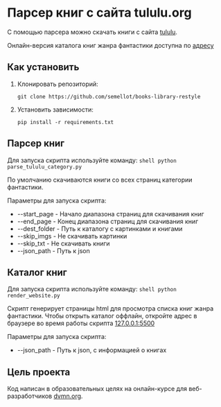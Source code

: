# Парсер книг с сайта tululu.org

С помощью парсера можно скачать книги с сайта [tululu](https://tululu.org/).

Онлайн-версия каталога книг жанра фантастики доступна по [адресу](https://semellot.github.io/books-library-restyle/pages/index1.html)

## Как установить
1. Клонировать репозиторий:

    ```shell
    git clone https://github.com/semellot/books-library-restyle
    ```

2. Установить зависимости:

    ```shell
    pip install -r requirements.txt
    ```

## Парсер книг
Для запуска скрипта используйте команду:
    ```shell
    python parse_tululu_category.py
    ```

По умолчанию скачиваются книги со всех страниц категории фантастики.

Параметры для запуска скрипта:
- --start_page - Начало диапазона страниц для скачивания книг
- --end_page - Конец диапазона страниц для скачивания книг
- --dest_folder - Путь к каталогу с картинками и книгами
- --skip_imgs - Не скачивать картинки
- --skip_txt - Не скачивать книги
- --json_path - Путь к json

## Каталог книг
Для запуска скрипта используйте команду:
    ```shell
    python render_website.py
    ```

Скрипт генерирует страницы html для просмотра списка книг жанра фантастики.
Чтобы открыть каталог оффлайн, откройте адрес в браузере во время работы скрипта [127.0.0.1:5500](http://127.0.0.1:5500/)

Параметры для запуска скрипта:
- --json_path - Путь к json, с информацией о книгах


## Цель проекта

Код написан в образовательных целях на онлайн-курсе для веб-разработчиков
[dvmn.org](dvmn.org).
